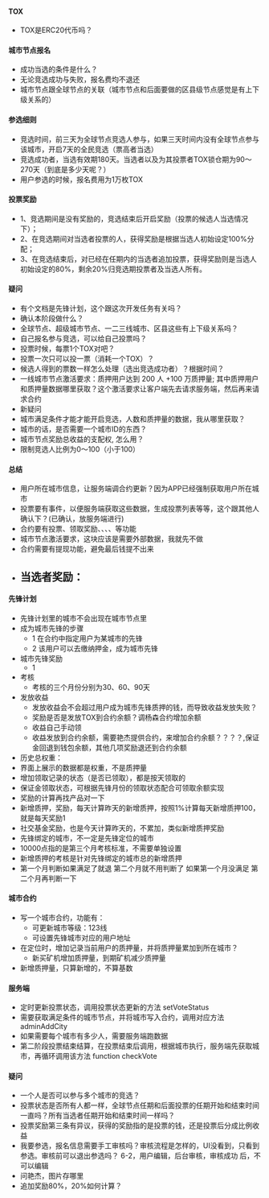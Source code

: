 #### TOX

- TOX是ERC20代币吗？

#### 城市节点报名

- 成功当选的条件是什么？
- 无论竞选成功与失败，报名费均不退还
- 城市节点跟全球节点的关联（城市节点和后面要做的区县级节点感觉是有上下级关系的）

#### 参选细则

- 竞选时间，前三天为全球节点竞选人参与，如果三天时间内没有全球节点参与该城市，开启7天的全民竞选（票高者当选）
- 竞选成功者，当选有效期180天。当选者以及为其投票者TOX锁仓期为90～270天（到底是多少天呢？）
- 用户参选的时候，报名费用为1万枚TOX

#### 投票奖励

- 1、竞选期间是没有奖励的，竞选结束后开启奖励（投票的候选人当选情况下）；
- 2、在竞选期间对当选者投票的人，获得奖励是根据当选人初始设定100%分配；
- 3、在竞选结束后，对已经在任期内的当选者追加投票，获得奖励则是当选人初始设定的80%，剩余20%归竞选期投票者及当选人所有。

#### 疑问

- 有个文档是先锋计划，这个跟这次开发任务有关吗？
- 确认本阶段做什么？
- 全球节点、超级城市节点、一二三线城市、区县这些有上下级关系吗？
- 自己报名参与竞选，可以给自己投票吗？
- 投票时候，每票1个TOX对吧？
- 投票一次只可以投一票（消耗一个TOX）？
- 候选人得到的票数一样怎么处理（选出竞选成功者）？根据时间？
- 一线城市节点激活要求：质押用户达到 200 人 +100 万质押量; 其中质押用户和质押量数据哪里获取？这个激活要求让客户端先去请求服务端，然后再来请求合约
- 新疑问
- 城市满足条件才能才能开启竞选，人数和质押量的数据，我从哪里获取？
- 城市的话，是否需要一个城市ID的东西？
- 城市节点奖励总收益的支配权, 怎么用？
- 限制竞选人比例为0～100（小于100）

#### 总结

- 用户所在城市信息，让服务端调合约更新？因为APP已经强制获取用户所在城市
- 投票要有事件，以便服务端获取这些数据，生成投票列表等等，这个跟其他人确认下？(已确认，放服务端进行)
- 合约要有投票、领取奖励、、、、等功能
- 城市节点激活要求，这块应该是需要外部数据，我就先不做
- 合约需要有提现功能，避免最后钱提不出来
- 当选者奖励：
  -  

#### 先锋计划

- 先锋计划里的城市不会出现在城市节点里
- 成为城市先锋的步骤
    - 1 在合约中指定用户为某城市的先锋
    - 2 该用户可以去缴纳押金，成为城市先锋
- 城市先锋奖励
    - 1
- 考核
    - 考核的三个月份分别为30、60、90天
- 发放收益
    - 发放收益会不会超过用户成为城市先锋质押的钱，而导致收益发放失败？
    - 奖励是否是发放TOX到合约余额？调杨森合约增加余额
    - 收益自己手动领
    - 收益发放到合约余额，需要艳杰提供合约，来增加合约余额？？？？,保证金回退到钱包余额，其他几项奖励退还到合约余额
- 历史总权重：
- 界面上展示的数据都是权重，不是质押量
- 增加领取记录的状态（是否已领取），都是按天领取的
- 保证金领取状态，可根据先锋月份的领取状态配合可领取余额实现
- 奖励的计算再找产品对一下
- 新增质押，奖励，每天计算昨天的新增质押，按照1%计算每天新增质押100，就是每天奖励1
- 社交基金奖励，也是今天计算昨天的，不累加，类似新增质押奖励
- 先锋绑定的城市，不一定是先锋定位的城市
- 10000点指的是第三个月考核标准，不需要单独设置
- 新增质押的考核是针对先锋绑定的城市总的新增质押
- 第一个月判断如果满足了就退 第二个月就不用判断了
  如果第一个月没满足 第二个月再判断一下

#### 城市合约

- 写一个城市合约，功能有：
    - 可更新城市等级：123线
    - 可设置先锋城市对应的用户地址
- 在定位时，增加记录当前用户的质押量，并将质押量累加到所在城市？
    - 新买矿机增加质押量，到期矿机减少质押量
- 新增质押量，只算新增的，不算基数

#### 服务端

- 定时更新投票状态，调用投票状态更新的方法 setVoteStatus
- 需要获取满足条件的城市节点，并将城市写入合约，调用对应方法 adminAddCity
- 如果需要每个城市有多少人，需要服务端跑数据
- 第二阶段投票结束结算，在投票结束后调用，根据城市执行，服务端先获取城市，再循环调用该方法 function checkVote

#### 疑问

- 一个人是否可以参与多个城市的竞选？
- 投票状态是否所有人都一样，全球节点任期和后面投票的任期开始和结束时间一直吗？所有当选者任期开始和结束时间一样吗？
- 投票奖励第三条有异议，获得的奖励指的是投票的钱，还是投票后分成比例收益
- 我要参选，报名信息需要手工审核吗？审核流程是怎样的，UI没看到，只看到参选。审核前可以退出参选吗？ 6-2，用户编辑，后台审核，审核成功 后，不可以编辑
- 问艳杰，图片存哪里
- 追加奖励80%，20%如何计算？